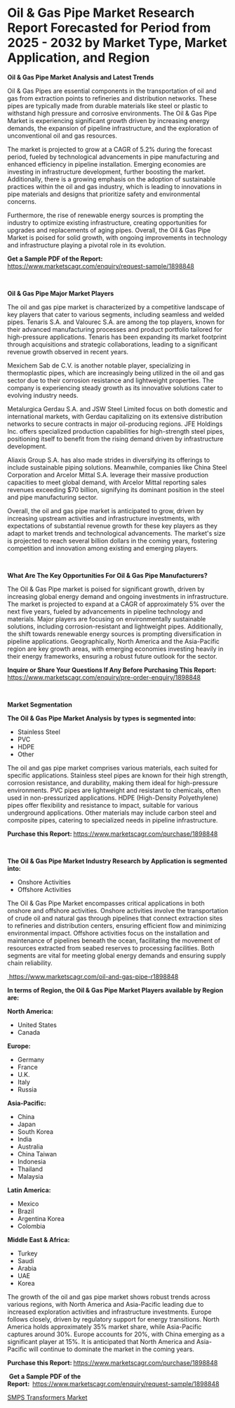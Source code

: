 <p><h1>Oil & Gas Pipe Market Research Report Forecasted for Period from 2025 -  2032 by Market Type, Market Application, and Region</h1></p><p><strong>Oil & Gas Pipe Market Analysis and Latest Trends</strong></p>
<p><p>Oil & Gas Pipes are essential components in the transportation of oil and gas from extraction points to refineries and distribution networks. These pipes are typically made from durable materials like steel or plastic to withstand high pressure and corrosive environments. The Oil & Gas Pipe Market is experiencing significant growth driven by increasing energy demands, the expansion of pipeline infrastructure, and the exploration of unconventional oil and gas resources.</p><p>The market is projected to grow at a CAGR of 5.2% during the forecast period, fueled by technological advancements in pipe manufacturing and enhanced efficiency in pipeline installation. Emerging economies are investing in infrastructure development, further boosting the market. Additionally, there is a growing emphasis on the adoption of sustainable practices within the oil and gas industry, which is leading to innovations in pipe materials and designs that prioritize safety and environmental concerns. </p><p>Furthermore, the rise of renewable energy sources is prompting the industry to optimize existing infrastructure, creating opportunities for upgrades and replacements of aging pipes. Overall, the Oil & Gas Pipe Market is poised for solid growth, with ongoing improvements in technology and infrastructure playing a pivotal role in its evolution.</p></p>
<p><strong>Get a Sample PDF of the Report:&nbsp;</strong> <a href="https://www.marketscagr.com/enquiry/request-sample/1898848?utm_campaign=3135&utm_medium=2&utm_source=Github&utm_content=ia&utm_term=08042025&utm_id=oil-gas-pipe">https://www.marketscagr.com/enquiry/request-sample/1898848</a></p>
<p>&nbsp;</p>
<p><strong>Oil & Gas Pipe Major Market Players</strong></p>
<p><p>The oil and gas pipe market is characterized by a competitive landscape of key players that cater to various segments, including seamless and welded pipes. Tenaris S.A. and Valourec S.A. are among the top players, known for their advanced manufacturing processes and product portfolio tailored for high-pressure applications. Tenaris has been expanding its market footprint through acquisitions and strategic collaborations, leading to a significant revenue growth observed in recent years.</p><p>Mexichem Sab de C.V. is another notable player, specializing in thermoplastic pipes, which are increasingly being utilized in the oil and gas sector due to their corrosion resistance and lightweight properties. The company is experiencing steady growth as its innovative solutions cater to evolving industry needs.</p><p>Metalurgica Gerdau S.A. and JSW Steel Limited focus on both domestic and international markets, with Gerdau capitalizing on its extensive distribution networks to secure contracts in major oil-producing regions. JFE Holdings Inc. offers specialized production capabilities for high-strength steel pipes, positioning itself to benefit from the rising demand driven by infrastructure development.</p><p>Aliaxis Group S.A. has also made strides in diversifying its offerings to include sustainable piping solutions. Meanwhile, companies like China Steel Corporation and Arcelor Mittal S.A. leverage their massive production capacities to meet global demand, with Arcelor Mittal reporting sales revenues exceeding $70 billion, signifying its dominant position in the steel and pipe manufacturing sector.</p><p>Overall, the oil and gas pipe market is anticipated to grow, driven by increasing upstream activities and infrastructure investments, with expectations of substantial revenue growth for these key players as they adapt to market trends and technological advancements. The market's size is projected to reach several billion dollars in the coming years, fostering competition and innovation among existing and emerging players.</p></p>
<p>&nbsp;</p>
<p><strong>What Are The Key Opportunities For Oil & Gas Pipe Manufacturers?</strong></p>
<p><p>The Oil & Gas Pipe market is poised for significant growth, driven by increasing global energy demand and ongoing investments in infrastructure. The market is projected to expand at a CAGR of approximately 5% over the next five years, fueled by advancements in pipeline technology and materials. Major players are focusing on environmentally sustainable solutions, including corrosion-resistant and lightweight pipes. Additionally, the shift towards renewable energy sources is prompting diversification in pipeline applications. Geographically, North America and the Asia-Pacific region are key growth areas, with emerging economies investing heavily in their energy frameworks, ensuring a robust future outlook for the sector.</p></p>
<p><strong>Inquire or Share Your Questions If Any Before Purchasing This Report:</strong> <a href="https://www.marketscagr.com/enquiry/pre-order-enquiry/1898848?utm_campaign=3135&utm_medium=2&utm_source=Github&utm_content=ia&utm_term=08042025&utm_id=oil-gas-pipe">https://www.marketscagr.com/enquiry/pre-order-enquiry/1898848</a></p>
<p>&nbsp;</p>
<p><strong>Market Segmentation</strong></p>
<p><strong>The Oil & Gas Pipe Market Analysis by types is segmented into:</strong></p>
<p><ul><li>Stainless Steel</li><li>PVC</li><li>HDPE</li><li>Other</li></ul></p>
<p><p>The oil and gas pipe market comprises various materials, each suited for specific applications. Stainless steel pipes are known for their high strength, corrosion resistance, and durability, making them ideal for high-pressure environments. PVC pipes are lightweight and resistant to chemicals, often used in non-pressurized applications. HDPE (High-Density Polyethylene) pipes offer flexibility and resistance to impact, suitable for various underground applications. Other materials may include carbon steel and composite pipes, catering to specialized needs in pipeline infrastructure.</p></p>
<p><strong>Purchase this Report:&nbsp;</strong><a href="https://www.marketscagr.com/purchase/1898848?utm_campaign=3135&utm_medium=2&utm_source=Github&utm_content=ia&utm_term=08042025&utm_id=oil-gas-pipe">https://www.marketscagr.com/purchase/1898848</a></p>
<p>&nbsp;</p>
<p><strong>The Oil & Gas Pipe Market Industry Research by Application is segmented into:</strong></p>
<p><ul><li>Onshore Activities</li><li>Offshore Activities</li></ul></p>
<p><p>The Oil & Gas Pipe Market encompasses critical applications in both onshore and offshore activities. Onshore activities involve the transportation of crude oil and natural gas through pipelines that connect extraction sites to refineries and distribution centers, ensuring efficient flow and minimizing environmental impact. Offshore activities focus on the installation and maintenance of pipelines beneath the ocean, facilitating the movement of resources extracted from seabed reserves to processing facilities. Both segments are vital for meeting global energy demands and ensuring supply chain reliability.</p></p>
<p><a href="https://www.marketscagr.com/oil-and-gas-pipe-r1898848?utm_campaign=3135&utm_medium=2&utm_source=Github&utm_content=ia&utm_term=08042025&utm_id=oil-gas-pipe">&nbsp;https://www.marketscagr.com/oil-and-gas-pipe-r1898848</a></p>
<p><strong>In terms of Region, the Oil & Gas Pipe Market Players available by Region are:</strong></p>
<p>
    <p> <strong> North America: </strong>
        <ul>
            <li>United States</li>
            <li>Canada</li>
        </ul>
        </p> 
    <p> <strong> Europe: </strong>
        <ul>
            <li>Germany</li>
            <li>France</li>
            <li>U.K.</li>
            <li>Italy</li>
            <li>Russia</li>
        </ul>
        </p> 
    <p> <strong> Asia-Pacific: </strong>
        <ul>
            <li>China</li>
            <li>Japan</li>
            <li>South Korea</li>
            <li>India</li>
            <li>Australia</li>
            <li>China Taiwan</li>
            <li>Indonesia</li>
            <li>Thailand</li>
            <li>Malaysia</li>
        </ul>
        </p> 
    <p> <strong> Latin America: </strong>
        <ul>
            <li>Mexico</li>
            <li>Brazil</li>
            <li>Argentina Korea</li>
            <li>Colombia</li>
        </ul>
        </p> 
    <p> <strong> Middle East & Africa: </strong>
        <ul>
            <li>Turkey</li>
            <li>Saudi</li>
            <li>Arabia</li>
            <li>UAE</li>
            <li>Korea</li>
        </ul>
    </p>
    </p>
<p><p>The growth of the oil and gas pipe market shows robust trends across various regions, with North America and Asia-Pacific leading due to increased exploration activities and infrastructure investments. Europe follows closely, driven by regulatory support for energy transitions. North America holds approximately 35% market share, while Asia-Pacific captures around 30%. Europe accounts for 20%, with China emerging as a significant player at 15%. It is anticipated that North America and Asia-Pacific will continue to dominate the market in the coming years.</p></p>
<p><strong>Purchase this Report: </strong><a href="https://www.marketscagr.com/purchase/1898848?utm_campaign=3135&utm_medium=2&utm_source=Github&utm_content=ia&utm_term=08042025&utm_id=oil-gas-pipe">https://www.marketscagr.com/purchase/1898848</a></p>
<p>&nbsp;<strong>Get a Sample PDF of the Report:&nbsp;&nbsp;</strong><a href="https://www.marketscagr.com/enquiry/request-sample/1898848?utm_campaign=3135&utm_medium=2&utm_source=Github&utm_content=ia&utm_term=08042025&utm_id=oil-gas-pipe">https://www.marketscagr.com/enquiry/request-sample/1898848</a></p>
<p><strong></strong></p>
<p><p><a href="https://github.com/jolinolooman/Market-Research-Report-List-1/blob/main/smps-transformers-market.md?utm_campaign=3135&utm_medium=2&utm_source=Github&utm_content=ia&utm_term=08042025&utm_id=oil-gas-pipe">SMPS Transformers Market</a></p></p>